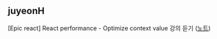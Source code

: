 <h2>juyeonH</h2>[Epic react] React performance - Optimize context value 강의 듣기 (<a href="https://mycodeplayground66.notion.site/Optimize-context-value-3cebc4b7177b48ab8937257b8d622bea">노트</a>)